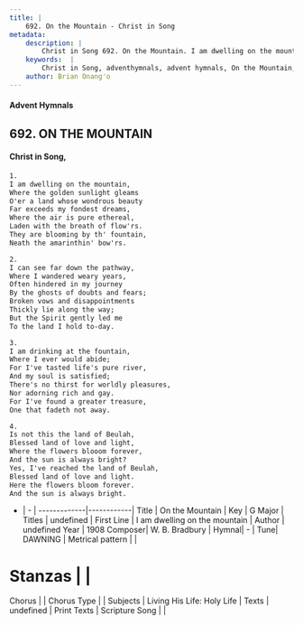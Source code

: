 ```yaml
---
title: |
    692. On the Mountain - Christ in Song
metadata:
    description: |
        Christ in Song 692. On the Mountain. I am dwelling on the mountain, Where the golden sunlight gleams O'er a land whose wondrous beauty Far exceeds my fondest dreams, Where the air is pure ethereal, Laden with the breath of flow'rs. They are blooming by th' fountain, Neath the amarinthin' bow'rs.
    keywords:  |
        Christ in Song, adventhymnals, advent hymnals, On the Mountain, I am dwelling on the mountain. 
    author: Brian Onang'o
---
```


#### Advent Hymnals
## 692. ON THE MOUNTAIN
####  Christ in Song,

```txt
1.
I am dwelling on the mountain,
Where the golden sunlight gleams
O'er a land whose wondrous beauty
Far exceeds my fondest dreams,
Where the air is pure ethereal,
Laden with the breath of flow'rs.
They are blooming by th' fountain,
Neath the amarinthin' bow'rs.

2.
I can see far down the pathway,
Where I wandered weary years,
Often hindered in my journey
By the ghosts of doubts and fears;
Broken vows and disappointments
Thickly lie along the way;
But the Spirit gently led me
To the land I hold to-day.

3.
I am drinking at the fountain,
Where I ever would abide;
For I've tasted life's pure river,
And my soul is satisfied;
There's no thirst for worldly pleasures,
Nor adorning rich and gay.
For I've found a greater treasure,
One that fadeth not away.

4.
Is not this the land of Beulah,
Blessed land of love and light,
Where the flowers blooom forever,
And the sun is always bright?
Yes, I've reached the land of Beulah,
Blessed land of love and light.
Here the flowers bloom forever.
And the sun is always bright.

```

- |   -  |
-------------|------------|
Title | On the Mountain |
Key | G Major |
Titles | undefined |
First Line | I am dwelling on the mountain |
Author | undefined
Year | 1908
Composer| W. B. Bradbury |
Hymnal|  - |
Tune| DAWNING |
Metrical pattern | |
# Stanzas |  |
Chorus |  |
Chorus Type |  |
Subjects | Living His Life: Holy Life |
Texts | undefined |
Print Texts | 
Scripture Song |  |
    
